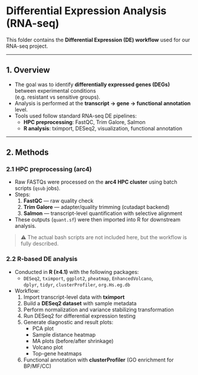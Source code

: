 # Differential Expression Analysis (RNA-seq)

This folder contains the **Differential Expression (DE) workflow** used for our RNA-seq project. 

---

## 1. Overview

- The goal was to identify **differentially expressed genes (DEGs)** between experimental conditions  
  (e.g. resistant vs sensitive groups).  
- Analysis is performed at the **transcript → gene → functional annotation** level.  
- Tools used follow standard RNA-seq DE pipelines:  
  - **HPC preprocessing**: FastQC, Trim Galore, Salmon  
  - **R analysis**: tximport, DESeq2, visualization, functional annotation  

---

## 2. Methods

### 2.1 HPC preprocessing (arc4)
- Raw FASTQs were processed on the **arc4 HPC cluster** using batch scripts (`qsub` jobs).  
- Steps:
  1. **FastQC** — raw quality check  
  2. **Trim Galore** — adapter/quality trimming (cutadapt backend)  
  3. **Salmon** — transcript-level quantification with selective alignment  
- These outputs (`quant.sf`) were then imported into R for downstream analysis.  
> ⚠️ The actual bash scripts are not included here, but the workflow is fully described.

### 2.2 R-based DE analysis
- Conducted in **R (≥4.1)** with the following packages:
  - `DESeq2`, `tximport`, `ggplot2`, `pheatmap`, `EnhancedVolcano`,  
    `dplyr`, `tidyr`, `clusterProfiler`, `org.Hs.eg.db`
- Workflow:
  1. Import transcript-level data with **tximport**  
  2. Build a **DESeq2 dataset** with sample metadata  
  3. Perform normalization and variance stabilizing transformation  
  4. Run DESeq2 for differential expression testing  
  5. Generate diagnostic and result plots:
     - PCA plot
     - Sample distance heatmap
     - MA plots (before/after shrinkage)
     - Volcano plot
     - Top-gene heatmaps  
  6. Functional annotation with **clusterProfiler** (GO enrichment for BP/MF/CC)
